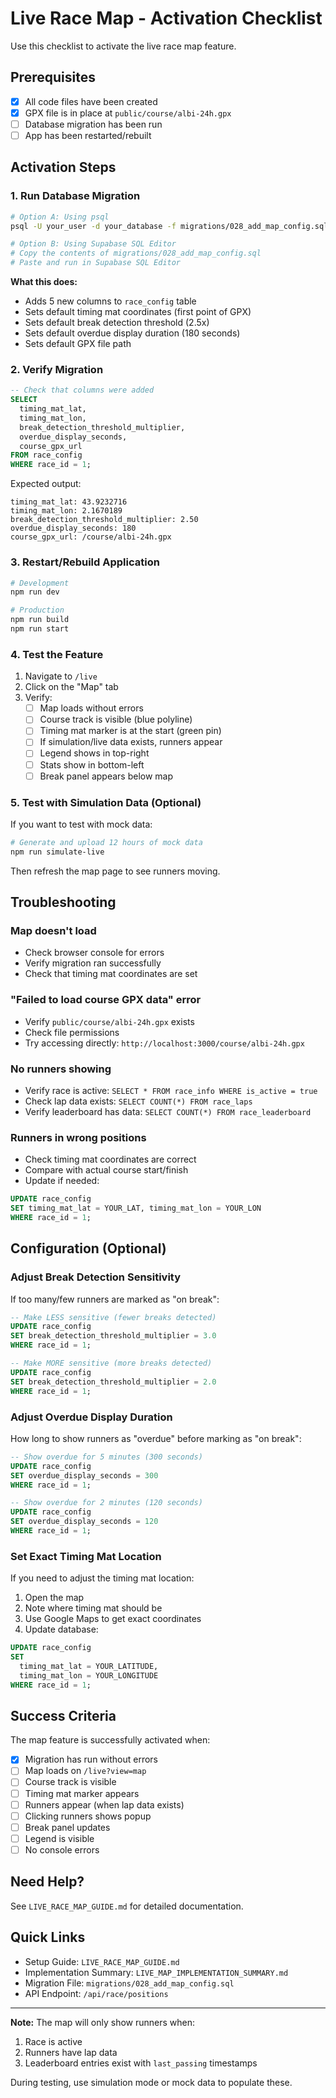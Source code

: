 # Live Race Map - Activation Checklist

Use this checklist to activate the live race map feature.

## Prerequisites

- [x] All code files have been created
- [x] GPX file is in place at `public/course/albi-24h.gpx`
- [ ] Database migration has been run
- [ ] App has been restarted/rebuilt

## Activation Steps

### 1. Run Database Migration

```bash
# Option A: Using psql
psql -U your_user -d your_database -f migrations/028_add_map_config.sql

# Option B: Using Supabase SQL Editor
# Copy the contents of migrations/028_add_map_config.sql
# Paste and run in Supabase SQL Editor
```

**What this does:**

- Adds 5 new columns to `race_config` table
- Sets default timing mat coordinates (first point of GPX)
- Sets default break detection threshold (2.5x)
- Sets default overdue display duration (180 seconds)
- Sets default GPX file path

### 2. Verify Migration

```sql
-- Check that columns were added
SELECT
  timing_mat_lat,
  timing_mat_lon,
  break_detection_threshold_multiplier,
  overdue_display_seconds,
  course_gpx_url
FROM race_config
WHERE race_id = 1;
```

Expected output:

```
timing_mat_lat: 43.9232716
timing_mat_lon: 2.1670189
break_detection_threshold_multiplier: 2.50
overdue_display_seconds: 180
course_gpx_url: /course/albi-24h.gpx
```

### 3. Restart/Rebuild Application

```bash
# Development
npm run dev

# Production
npm run build
npm run start
```

### 4. Test the Feature

1. Navigate to `/live`
2. Click on the "Map" tab
3. Verify:
   - [ ] Map loads without errors
   - [ ] Course track is visible (blue polyline)
   - [ ] Timing mat marker is at the start (green pin)
   - [ ] If simulation/live data exists, runners appear
   - [ ] Legend shows in top-right
   - [ ] Stats show in bottom-left
   - [ ] Break panel appears below map

### 5. Test with Simulation Data (Optional)

If you want to test with mock data:

```bash
# Generate and upload 12 hours of mock data
npm run simulate-live
```

Then refresh the map page to see runners moving.

## Troubleshooting

### Map doesn't load

- Check browser console for errors
- Verify migration ran successfully
- Check that timing mat coordinates are set

### "Failed to load course GPX data" error

- Verify `public/course/albi-24h.gpx` exists
- Check file permissions
- Try accessing directly: `http://localhost:3000/course/albi-24h.gpx`

### No runners showing

- Verify race is active: `SELECT * FROM race_info WHERE is_active = true`
- Check lap data exists: `SELECT COUNT(*) FROM race_laps`
- Verify leaderboard has data: `SELECT COUNT(*) FROM race_leaderboard`

### Runners in wrong positions

- Check timing mat coordinates are correct
- Compare with actual course start/finish
- Update if needed:

```sql
UPDATE race_config
SET timing_mat_lat = YOUR_LAT, timing_mat_lon = YOUR_LON
WHERE race_id = 1;
```

## Configuration (Optional)

### Adjust Break Detection Sensitivity

If too many/few runners are marked as "on break":

```sql
-- Make LESS sensitive (fewer breaks detected)
UPDATE race_config
SET break_detection_threshold_multiplier = 3.0
WHERE race_id = 1;

-- Make MORE sensitive (more breaks detected)
UPDATE race_config
SET break_detection_threshold_multiplier = 2.0
WHERE race_id = 1;
```

### Adjust Overdue Display Duration

How long to show runners as "overdue" before marking as "on break":

```sql
-- Show overdue for 5 minutes (300 seconds)
UPDATE race_config
SET overdue_display_seconds = 300
WHERE race_id = 1;

-- Show overdue for 2 minutes (120 seconds)
UPDATE race_config
SET overdue_display_seconds = 120
WHERE race_id = 1;
```

### Set Exact Timing Mat Location

If you need to adjust the timing mat location:

1. Open the map
2. Note where timing mat should be
3. Use Google Maps to get exact coordinates
4. Update database:

```sql
UPDATE race_config
SET
  timing_mat_lat = YOUR_LATITUDE,
  timing_mat_lon = YOUR_LONGITUDE
WHERE race_id = 1;
```

## Success Criteria

The map feature is successfully activated when:

- [x] Migration has run without errors
- [ ] Map loads on `/live?view=map`
- [ ] Course track is visible
- [ ] Timing mat marker appears
- [ ] Runners appear (when lap data exists)
- [ ] Clicking runners shows popup
- [ ] Break panel updates
- [ ] Legend is visible
- [ ] No console errors

## Need Help?

See `LIVE_RACE_MAP_GUIDE.md` for detailed documentation.

## Quick Links

- Setup Guide: `LIVE_RACE_MAP_GUIDE.md`
- Implementation Summary: `LIVE_MAP_IMPLEMENTATION_SUMMARY.md`
- Migration File: `migrations/028_add_map_config.sql`
- API Endpoint: `/api/race/positions`

---

**Note:** The map will only show runners when:

1. Race is active
2. Runners have lap data
3. Leaderboard entries exist with `last_passing` timestamps

During testing, use simulation mode or mock data to populate these.

